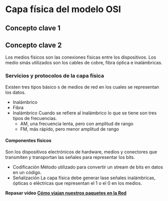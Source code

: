 # Capa física del modelo OSI
## Concepto clave 1
## Concepto clave 2
Los medios físicos son las conexiones físicas entre los dispositivos. Los medio smás utilizados son los cables de cobre, fibra óptica e inalámbricas.
### Servicios y protocolos de la capa física
Existen tres tipos básico s de medios de red en los cuales se representan los datos.
- Inalámbrico
- Fibra
- Inalámbrico
  Cuando se refiere al inalámbrico lo que se tiene son tres tipos de frecuencias.
  - AM, una frecuencia lenta, pero con amplitud de rango
  - FM, más rápido, pero menor amplitud de rango

#### Componentes físicos
Son los dispositivos electrónicos de hardware, medios y conectores que transmiten y transportan las señales para representar los bits.
- Codificación
  Método utilizado para convertir un stream de bits en datos en un código.
- Señalización
  La capa física debe generar lase señales inalámbricas, ópticas o eléctricas que representan el 1 o el 0 en los medios.

**Repasar vídeo [Cómo viajan nuestros paquetes en la Red](https://youtu.be/QoD7bxKOsgo)**

